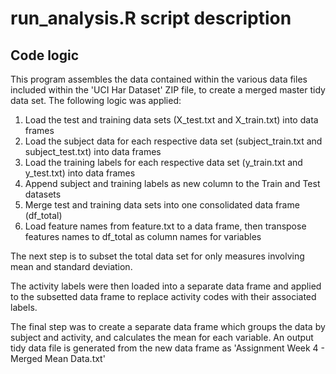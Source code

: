 # run_analysis.R script description

## Code logic

This program assembles the data contained within the various data files included within the 'UCI Har Dataset' ZIP file, to create a merged master tidy data set.  The following logic was applied:
1) Load the test and training data sets (X_test.txt and X_train.txt) into data frames
2) Load the subject data for each respective data set (subject_train.txt and subject_test.txt) into data frames
3) Load the training labels for each respective data set (y_train.txt and y_test.txt) into data frames
4) Append subject and training labels as new column to the Train and Test datasets
5) Merge test and training data sets into one consolidated data frame (df_total)
6) Load feature names from feature.txt to a data frame, then transpose features names to df_total as column names for variables

The next step is to subset the total data set for only measures involving mean and standard deviation.

The activity labels were then loaded into a separate data frame and applied to the subsetted data frame to replace activity codes with their associated labels.

The final step was to create a separate data frame which groups the data by subject and activity, and calculates the mean for each variable.  An output tidy data file is generated from the new data frame as 'Assignment Week 4 - Merged Mean Data.txt'
